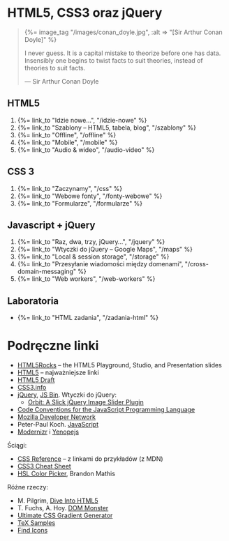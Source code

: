 # HTML5, CSS3 oraz jQuery

<blockquote>
 {%= image_tag "/images/conan_doyle.jpg", :alt => "[Sir Arthur Conan Doyle]" %}
 <p>
   I never guess. It is a capital mistake to theorize before one has
   data. Insensibly one begins to twist facts to suit theories, instead
   of theories to suit facts.
 </p>
 <p class="author">— Sir Arthur Conan Doyle</p>
</blockquote>


## HTML5

1. {%= link_to "Idzie nowe…", "/idzie-nowe" %}
1. {%= link_to "Szablony – HTML5, tabela, blog", "/szablony" %}
1. {%= link_to "Offline", "/offline" %}
1. {%= link_to "Mobile", "/mobile" %}
1. {%= link_to "Audio & wideo", "/audio-video" %}


## CSS 3

1. {%= link_to "Zaczynamy", "/css" %}
1. {%= link_to "Webowe fonty", "/fonty-webowe" %}
1. {%= link_to "Formularze", "/formularze" %}


## Javascript + jQuery

1. {%= link_to "Raz, dwa, trzy, jQuery…", "/jquery" %}
1. {%= link_to "Wtyczki do jQuery – Google Maps", "/maps" %}
1. {%= link_to "Local & session storage", "/storage" %}
1. {%= link_to "Przesyłanie wiadomości między domenami", "/cross-domain-messaging" %}
1. {%= link_to "Web workers", "/web-workers" %}

<!--

## Cała reszta

TODO: atrybuty *-data*
TODO: tabele, układy wielołamowe, *rounded corners*, *shadows*
TODO: canvas, svg ([Raphaël—JavaScript Library](http://raphaeljs.com/)), drag & drop,
events: [keys](http://jsbin.com/azaha4).
TODO: Websockets, geolokacja, preserving history (zob. https://github.com/)

-->

## Laboratoria

*  {%= link_to "HTML zadania", "/zadania-html" %}


# Podręczne linki

* [HTML5Rocks](http://www.html5rocks.com/) – the HTML5 Playground, Studio, and Presentation slides
* [HTML5](http://html5.org/) – najważniejsze linki
* [HTML5 Draft](http://www.whatwg.org/specs/web-apps/current-work/multipage/)
* [CSS3.info](http://www.css3.info/)
* [jQuery](http://jquery.com/), [JS Bin](http://jsbin.com/). Wtyczki do jQuery:
  * [Orbit: A Slick jQuery Image Slider Plugin](http://www.zurb.com/playground/orbit-jquery-image-slider)
* [Code Conventions for the JavaScript Programming Language](http://javascript.crockford.com/code.html)
* [Mozilla Developer Network](https://developer.mozilla.org/en-US/)
* Peter-Paul Koch. [JavaScript](http://www.quirksmode.org/js/contents.html)
* [Modernizr](http://www.modernizr.com/) i [Yenopejs](http://yepnopejs.com/)

Ściągi:

* [CSS Reference](https://developer.mozilla.org/en/CSS_Reference) – z linkami do przykładów (z MDN)
* [CSS3 Cheat Sheet](http://www.smashingmagazine.com/2009/07/13/css-3-cheat-sheet-pdf/)
* [HSL Color Picker](http://hslpicker.com/), Brandon Mathis

Różne rzeczy:

* M. Pilgrim, [Dive Into HTML5](http://diveintohtml5.org/)
* T. Fuchs, A. Hoy. [DOM Monster](http://mir.aculo.us/dom-monster/)
* [Ultimate CSS Gradient Generator](http://www.colorzilla.com/gradient-editor/)
* [TeX Samples](http://www.mathjax.org/demos/tex-samples/)
* [Find Icons](http://findicons.com/search/html#ajax)
